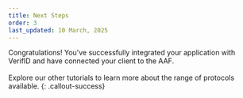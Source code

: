 ```yaml
---
title: Next Steps
order: 3
last_updated: 10 March, 2025
---
```


Congratulations! You've successfully integrated your application with VerifID and have connected your client to the AAF.
<br><br>
Explore our other tutorials to learn more about the range of protocols available.
{: .callout-success}